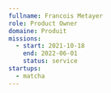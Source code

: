 ```yaml
---
fullname: Francois Metayer
role: Product Owner
domaine: Produit
missions:
  - start: 2021-10-18
    end: 2022-06-01
    status: service
startups:
  - matcha
---
```


